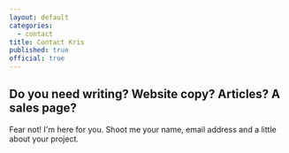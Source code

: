 ```yaml
---
layout: default
categories:
  - contact
title: Contact Kris
published: true
official: true
---
```


## Do you need writing? Website copy? Articles? A sales page?

Fear not! I'm here for you. Shoot me your name, email address and a little about your project.  